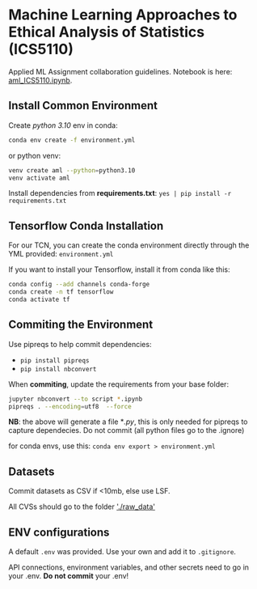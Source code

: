 # Machine Learning Approaches to Ethical Analysis of Statistics (ICS5110)

Applied ML Assignment collaboration guidelines. Notebook is here: [aml_ICS5110.ipynb](./aml_ICS5110.ipynb).

## Install Common Environment

Create *python 3.10* env in conda:

```bash
conda env create -f environment.yml
```
or python venv:

```bash
venv create aml --python=python3.10
venv activate aml
```

Install dependencies from **requirements.txt**:
`yes | pip install -r requirements.txt`

## Tensorflow Conda Installation

For our TCN, you can create the conda environment directly through the YML provided: `environment.yml`

If you want to install your Tensorflow, install it from conda like this:

```bash
conda config --add channels conda-forge
conda create -n tf tensorflow
conda activate tf
```

## Commiting the Environment

Use pipreqs to help commit dependencies:

- `pip install pipreqs`
- `pip install nbconvert`

When **commiting**, update the requirements from your base folder:

```bash
jupyter nbconvert --to script *.ipynb 
pipreqs . --encoding=utf8  --force
```

**NB**: the above will generate a file **.py*, this is only needed for pipreqs to capture dependecies. Do not commit (all python files go to the .ignore)

for conda envs, use this:  `conda env export > environment.yml`

## Datasets

Commit datasets as CSV if <10mb, else use LSF.

All CVSs should go to the folder ['./raw_data'](./raw_data)

## ENV configurations

A default `.env` was provided.
Use your own and add it to `.gitignore`.

API connections, environment variables, and other secrets need to go in your .env.
**Do not commit** your .env!